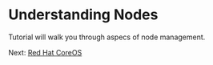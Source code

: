 # Understanding Nodes

Tutorial will walk you through aspecs of node management.

Next: [Red Hat CoreOS](02-redhat-coreos.md)